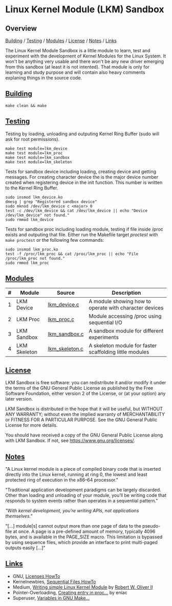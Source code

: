 # Linux Kernel Module (LKM) Sandbox

## Overview
[Building](#building) / [Testing](#testing) / [Modules](#modules) / [License](#license) / [Notes](#notes) / [Links](#links)

The Linux Kernel Module Sandbox is a little module to learn, test and experiment with
the development of Kernel Modules for the Linux System. It won't be anything very usable
and there won't be any new driver emerging from this sandbox (at least it is not intented).
That module is only for learning and study purpose and will contain also heavy comments
explaning things in the source code.

## [Building](#building)
```
make clean && make
```

## [Testing](#testing)
Testing by loading, unloading and outputing Kernel Ring Buffer (sudo will ask for root permissions).
```
make test module=lkm_device
make test module=lkm_proc
make test module=lkm_sandbox
make test module=lkm_skeleton
```
Tests for sandbox device including loading, creating device and getting messages.
For creating character device the <major> is the major device number created when registering device in the init function. This number is written to the Kernel Ring Buffer.
```
sudo insmod lkm_device.ko
dmesg | grep "Registered sandbox device"
sudo mknod /dev/lkm_device c <major> 0
test -c /dev/lkm_device && cat /dev/lkm_device || echo "Device /dev/lkm_device" not found."
sudo rmmod lkm_device 
```

Tests for sandbox proc including loading module, testing if file inside /proc exists and outputing that file. Either run the Makefile target *proctest* with ```make proctest``` or the following few commands:
```
sudo insmod lkm_proc.ko
test -f /proc/lkm_proc && cat /proc/lkm_proc || echo "File /proc/lkm_proc not found."
sudo rmmod lkm_proc
```

## [Modules](#modules)
#|Module|Source|Description
---|---|---|---
1|LKM Device|[lkm_device.c](lkm_device.c)|A module showing how to operate with character devices
2|LKM Proc|[lkm_proc.c](lkm_proc.c)|Module accessing /proc using sequential I/O
3|LKM Sandbox|[lkm_sandbox.c](lkm_sandbox.c)|A sandbox module for different experiments
4|LKM Skeleton|[lkm_skeleton.c](lkm_skeleton.c)|A skeleton module for faster scaffolding little modules

## [License](#license)
LKM Sandbox is free software: you can redistribute it and/or modify
it under the terms of the GNU General Public License as published by
the Free Software Foundation, either version 2 of the License, or
(at your option) any later version.

LKM Sandbox is distributed in the hope that it will be useful,
but WITHOUT ANY WARRANTY; without even the implied warranty of
MERCHANTABILITY or FITNESS FOR A PARTICULAR PURPOSE.  See the
GNU General Public License for more details.

You should have received a copy of the GNU General Public License
along with LKM Sandbox. If not, see [<https://www.gnu.org/licenses/>](https://www.gnu.org/licenses/). 

## [Notes](#notes)
"A Linux kernel module is a piece of compiled binary code that is inserted directly into 
the Linux kernel, running at ring 0, the lowest and least protected ring of execution in 
the x86–64 processor."

"Traditional application development paradigms can be largely discarded. Other than loading 
and unloading of your module, you’ll be writing code that responds to system events rather 
than operates in a sequential pattern."

*"With kernel development, you’re writing APIs, not applications themselves."*

"[...] module[s] cannot output more than one page of data to the pseudo-file at once. 
A page is a pre-defined amount of memory, typically 4096 bytes, and is available in the 
PAGE_SIZE macro. This limitation is bypassed by using sequence files, which provide an 
interface to print multi-paged outputs easily [...]"

## [Links](#links)
- GNU, [Licenses HowTo](https://www.gnu.org/licenses/gpl-howto.en.html)
- Kernelnewbies, [Sequential Files HowTo](https://kernelnewbies.org/Documents/SeqFileHowTo)
- Medium, [Writing simple Linux Kernel Module](https://blog.sourcerer.io/writing-a-simple-linux-kernel-module-d9dc3762c234) by [Robert W. Oliver II](https://blog.sourcerer.io/@rwoliver2)
- Pointer-Overloading, [Creating entry in proc...](http://pointer-overloading.blogspot.com/2013/09/linux-creating-entry-in-proc-file.html) by eniac
- Superuser, [Variables in GNU Make...](https://superuser.com/questions/790560/variables-in-gnu-make-recipes-is-that-possible)
